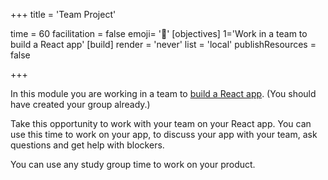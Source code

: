 +++
title = 'Team Project'

time = 60
facilitation = false
emoji= '🧩'
[objectives]
    1='Work in a team to build a React app'
[build]
  render = 'never'
  list = 'local'
  publishResources = false

+++

In this module you are working in a team to [build a React app](/react/product). (You should have created your group already.)

Take this opportunity to work with your team on your React app. You can use this time to work on your app, to discuss your app with your team, ask questions and get help with blockers.

You can use any study group time to work on your product.
